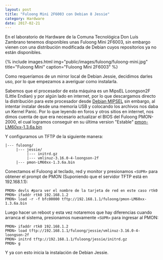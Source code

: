 ```yaml
---
layout: post
title: "Fuloong Mini 2F6003 con Debian 8 Jessie"
category: Hardware
date: 2017-02-21
---
```


En el laboratorio de Hardware de la Comuna Tecnológica Don Luís Zambrano tenemos disponibles unas Fuloong Mini 2F6003, sin embargo vienen con una distribución modificada de Debian cuyos repositorios ya no están disponibles.

{% include images.html
            img="public/images/fuloong/fuloong-mini.jpg"
            title="Fuloong Mini"
            caption="Fuloong Mini 2F6003" %}

Como requeríamos de un mirror local de Debian Jessie, decidimos darles uso, por lo que empezamos a averiguar como instalarla.

Sabemos que el procesador de esta máquina es un MipsEL Loongson2F (Little Endian) y por algún lado en internet, por lo que descargamos directo la distribución para este procesador desde [Debian MIPSEL](http://ftp.nl.debian.org/debian/dists/jessie/main/installer-mipsel/current/images/loongson-2f/netboot/) sin embargo, al intentar instalar desde una memoria USB y colocando los archivos nos daba un Kernel Panic. Por lo que leyendo en foros y otros sitios en internet, nos dimos cuenta de que era necesario actualizar el BIOS del Fuloong PMON-2000, el cual logramos conseguir en su última version "Estable" [pmon-LM60xx-1.3.6a.bin](http://github.com/mijailr/bootloaders)

Y configuramos un TFTP de la siguiente manera:

    |--- fuloong/
         |--- jessie/
              |--- initrd.gz
              |--- vmlinuz-3.16.0-4-loongson-2f
         |--- pmon-LM60xx-1.3.6a.bin

Conectamos el Fuloong al teclado, red y monitor y presionamos `<SUPR>` para obtener el prompt de PMON (Suponiendo que el servidor TFTP está en 192.168.1.1):

    PMON> devls #para ver el nombre de la tarjeta de red en este caso rtk0
    PMON> ifaddr rtk0 192.168.1.2
    PMON> load -r -f bfc00000 tftp://192.168.1.1/fuloong/pmon-LM60xx-1.3.6a.bin

Luego hacer un reboot y esta vez notaremos que hay diferencias cuando arranca el sistema, presionamos nuevamente `<SUPR>` para ingresar al PMON:

    PMON> ifaddr rtk0 192.168.1.2
    PMON> load tftp://192.168.1.1/fuloong/jessie/vmlinuz-3.16.0-4-loongson-2f
    PMON> initrd tftp://192.168.1.1/fuloong/jessie/initrd.gz
    PMON> g

Y ya con esto inicia la instalación de Debian Jessie.
